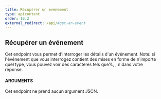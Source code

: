 ```yaml
---
title: Récupérer un événement
type: apicontent
order: 10.2
external_redirect: /api/#get-an-event
---
```


## Récupérer un événement
Cet endpoint vous permet d'interroger les détails d'un événement.
Note: si l'événement que vous interrogez contient des mises en forme de n'importe quel type, vous pouvez voir des caractères tels que%, \, n dans votre réponse.

#### ARGUMENTS

Cet endpoint ne prend aucun argument JSON.